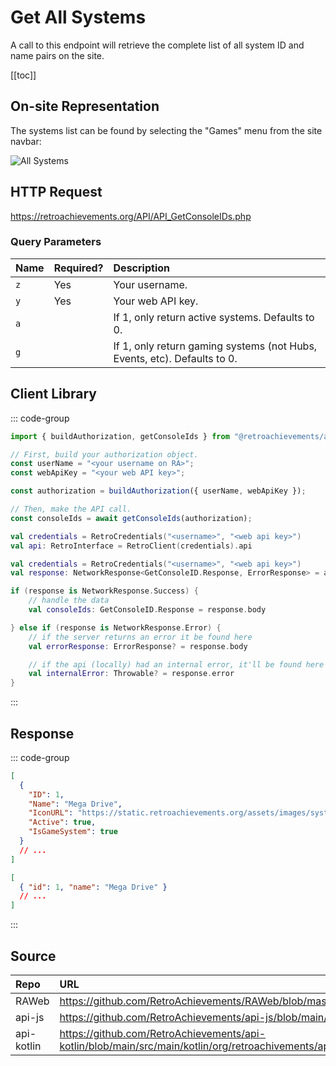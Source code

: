 <script setup>
import SampleRequest from '../components/SampleRequest.vue';
</script>

# Get All Systems

A call to this endpoint will retrieve the complete list of all system ID and name pairs on the site.

[[toc]]

## On-site Representation

The systems list can be found by selecting the "Games" menu from the site navbar:

![All Systems](/all-systems.png)

## HTTP Request

<SampleRequest httpVerb="GET">https://retroachievements.org/API/API_GetConsoleIDs.php</SampleRequest>

### Query Parameters

| Name | Required? | Description                                                              |
| :--- | :-------- | :----------------------------------------------------------------------- |
| `z`  | Yes       | Your username.                                                           |
| `y`  | Yes       | Your web API key.                                                        |
| `a`  |           | If 1, only return active systems. Defaults to 0.                         |
| `g`  |           | If 1, only return gaming systems (not Hubs, Events, etc). Defaults to 0. |

## Client Library

::: code-group

```ts [NodeJS]
import { buildAuthorization, getConsoleIds } from "@retroachievements/api";

// First, build your authorization object.
const userName = "<your username on RA>";
const webApiKey = "<your web API key>";

const authorization = buildAuthorization({ userName, webApiKey });

// Then, make the API call.
const consoleIds = await getConsoleIds(authorization);
```

```kotlin [Kotlin]
val credentials = RetroCredentials("<username>", "<web api key>")
val api: RetroInterface = RetroClient(credentials).api

val credentials = RetroCredentials("<username>", "<web api key>")
val response: NetworkResponse<GetConsoleID.Response, ErrorResponse> = api.getConsoleIds()

if (response is NetworkResponse.Success) {
    // handle the data
    val consoleIds: GetConsoleID.Response = response.body

} else if (response is NetworkResponse.Error) {
    // if the server returns an error it be found here
    val errorResponse: ErrorResponse? = response.body

    // if the api (locally) had an internal error, it'll be found here
    val internalError: Throwable? = response.error
}
```

:::

## Response

::: code-group

```json [HTTP Response]
[
  {
    "ID": 1,
    "Name": "Mega Drive",
    "IconURL": "https://static.retroachievements.org/assets/images/system/md.png",
    "Active": true,
    "IsGameSystem": true
  }
  // ...
]
```

```json [NodeJS]
[
  { "id": 1, "name": "Mega Drive" }
  // ...
]
```

:::

## Source

| Repo       | URL                                                                                                                  |
| :--------- | :------------------------------------------------------------------------------------------------------------------- |
| RAWeb      | https://github.com/RetroAchievements/RAWeb/blob/master/public/API/API_GetConsoleIDs.php                              |
| api-js     | https://github.com/RetroAchievements/api-js/blob/main/src/console/getConsoleIds.ts                                   |
| api-kotlin | https://github.com/RetroAchievements/api-kotlin/blob/main/src/main/kotlin/org/retroachivements/api/RetroInterface.kt |
